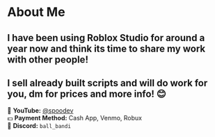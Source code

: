 # About Me

I have been using Roblox Studio for around a year now and think its time to share my work with other people! 
---
I sell already built scripts and will do work for you, dm for prices and more info! 😊
---

🎥 **YouTube:** [@spoodev](https://youtube.com/@spoodev?si=m_hizAxGo7uK4ZIg)  
💵 **Payment Method:** Cash App, Venmo, Robux  
💬 **Discord:** `ball_bandi`
